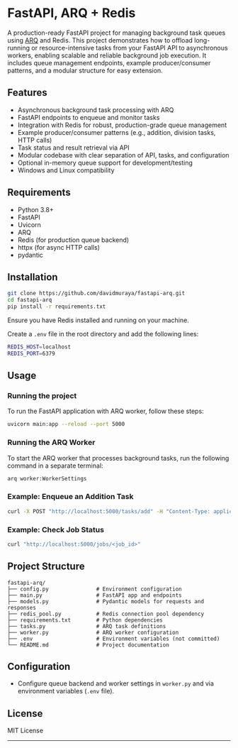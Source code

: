 # FastAPI, ARQ + Redis

A production-ready FastAPI project for managing background task queues using [ARQ](https://github.com/samuelcolvin/arq) and Redis. This project demonstrates how to offload long-running or resource-intensive tasks from your FastAPI API to asynchronous workers, enabling scalable and reliable background job execution. It includes queue management endpoints, example producer/consumer patterns, and a modular structure for easy extension.

## Features

- Asynchronous background task processing with ARQ
- FastAPI endpoints to enqueue and monitor tasks
- Integration with Redis for robust, production-grade queue management
- Example producer/consumer patterns (e.g., addition, division tasks, HTTP calls)
- Task status and result retrieval via API
- Modular codebase with clear separation of API, tasks, and configuration
- Optional in-memory queue support for development/testing
- Windows and Linux compatibility

## Requirements

- Python 3.8+
- FastAPI
- Uvicorn
- ARQ
- Redis (for production queue backend)
- httpx (for async HTTP calls)
- pydantic

## Installation

```bash
git clone https://github.com/davidmuraya/fastapi-arq.git
cd fastapi-arq
pip install -r requirements.txt
```

Ensure you have Redis installed and running on your machine.

Create a `.env` file in the root directory and add the following lines:

```bash
REDIS_HOST=localhost
REDIS_PORT=6379
```

## Usage

### Running the project
To run the FastAPI application with ARQ worker, follow these steps:

```bash
uvicorn main:app --reload --port 5000
```

### Running the ARQ Worker
To start the ARQ worker that processes background tasks, run the following command in a separate terminal:
```bash
arq worker:WorkerSettings
```

### Example: Enqueue an Addition Task

```bash
curl -X POST "http://localhost:5000/tasks/add" -H "Content-Type: application/json" -d "{\"x\": 5, \"y\": 10}"
```

### Example: Check Job Status

```bash
curl "http://localhost:5000/jobs/<job_id>"
```

## Project Structure

```
fastapi-arq/
├── config.py               # Environment configuration
├── main.py                 # FastAPI app and endpoints
├── models.py               # Pydantic models for requests and responses
├── redis_pool.py           # Redis connection pool dependency
├── requirements.txt        # Python dependencies
├── tasks.py                # ARQ task definitions
├── worker.py               # ARQ worker configuration
├── .env                    # Environment variables (not committed)
└── README.md               # Project documentation
```

## Configuration

- Configure queue backend and worker settings in `worker.py` and via environment variables (`.env` file).

## License

MIT License

---
